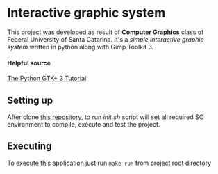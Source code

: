 # Interactive graphic system

This project was developed as result of **Computer Graphics** class of Federal University of Santa Catarina. It's a *simple interactive graphic system* written in python along with Gimp Toolkit 3.

#### Helpful source
[The Python GTK+ 3 Tutorial](https://python-gtk-3-tutorial.readthedocs.io/en/latest/index.html)

## Setting up
After clone [this repository](git@github.com:Arthur-Henrique/Ine5420.git), to run *init.sh* script will set all required SO environment to compile, execute and test the project.

## Executing
To execute this application just run `make run` from project root directory
